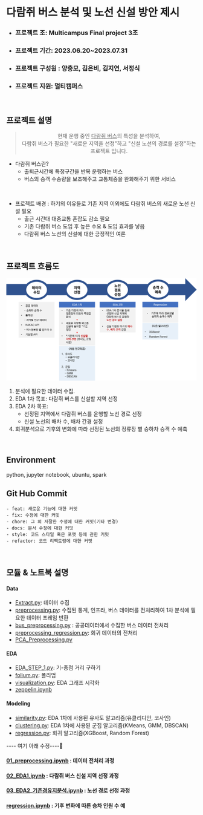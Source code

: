 
# 다람쥐 버스 분석 및 노선 신설 방안 제시
- ### 프로젝트 조: Multicampus Final project 3조
- ### 프로젝트 기간: 2023.06.20~2023.07.31
- ### 프로젝트 구성원 : 양충모, 김은비, 김지연, 서정식   
- ### 프로젝트 지원: 멀티캠퍼스
<br>

## 프로젝트 설명
> <center>현재 운행 중인 <u>다람쥐 버스</u>의 특성을 분석하여,</center>   
> <center>다람쥐 버스가 필요한 "새로운 지역을 선정"하고 "신설 노선의 경로를 설정"하는 프로젝트 입니다.</center>  


- 다람쥐 버스란?  
  - 출퇴근시간에 특정구간을 반복 운행하는 버스
  - 버스의 승객 수송량을 보조해주고 교통체증을 완화해주기 위한 서비스   
<br>


- 프로젝트 배경 : 하기의 이유들로 기존 지역 이외에도 다람쥐 버스의 새로운 노선 신설 필요       
  - 출근 시간대 대중교통 혼잡도 감소 필요
  - 기존 다람쥐 버스 도입 후 높은 수요 & 도입 효과를 낳음
  - 다람쥐 버스 노선의 신설에 대한 긍정적인 여론

 <br>

## 프로젝트 흐름도      
![Alt text](./src/Data/img/최종흐름도.png)  
1. 분석에 필요한 데이터 수집.  
2. EDA 1차 목표: 다람쥐 버스를 신설할 지역 선정
3. EDA 2차 목표: 
   - 선정된 지역에서 다람쥐 버스를 운행할 노선 경로 선정
   - 신설 노선의 배차 수, 배차 간경 설정
4.  회귀분석으로 기후의 변화에 따라 선정된 노선의 정류장 별 승하차 승객 수 예측
<br>

<!-- - 데이터 수집  
  다람쥐 버스 정류장의 시간별 승하차 승객수를 수집한다.       
- 기존 다람쥐 버스 분석     
  기존 다람쥐 버스 정류장의 인프라 특징이 어떤지 분석한다.      
- 다람쥐 버스 신설 지역 선정 
  분석한 내용을 토대로 다람쥐 버스가 필요한 지역을 선정한다.   
- 다람쥐 버스 노선 경로 설정    
  분석한 내용을 토대로 다람쥐 버스의 경로를 설정한다.
- 다람쥐 버스 배차 수와 배차 간격 설정      
  다람쥐 버스가 효율적으로 운행할 수 있도록 배차 수와 배차 간격을 설정한다.   -->

<!-- ## 데이터 출처 
- 공공데이터 
- 통계청 
- KAKAO API  -->


 ## Environment
 python, jupyter notebook, ubuntu, spark
<br>

## Git Hub Commit 
```
- feat: 새로운 기능에 대한 커밋
- fix: 수정에 대한 커밋
- chore: 그 외 자잘한 수정에 대한 커밋(기타 변경)
- docs: 문서 수정에 대한 커밋
- style: 코드 스타일 혹은 포맷 등에 관한 커밋
- refactor: 코드 리팩토링에 대한 커밋
```
<br>


## 모듈 & 노트북 설명 
  #### Data

  - [Extract.py](https://github.com/Mulcam-Finalproject3/Resurrection_Of_Squirrel_Bus/blob/fa563f0241962d8eb74a49d7627080da30d6bca3/src/Data/Extract.py): 데이터 수집
  - [preprocessing.py](https://github.com/Mulcam-Finalproject3/Resurrection_Of_Squirrel_Bus/blob/fa563f0241962d8eb74a49d7627080da30d6bca3/src/Data/preprocessing.py): 수집된 통계, 인프라, 버스 데이터를 전처리하여 1차 분석에 필요한 데이터 프레임 반환
  - [bus_preprocessing.py](https://github.com/Mulcam-Finalproject3/Resurrection_Of_Squirrel_Bus/blob/fa563f0241962d8eb74a49d7627080da30d6bca3/src/Data/bus_preprocessing.py) : 공공데이터에서 수집한 버스 데이터 전처리
  - [preprocessing_regression.py](https://github.com/Mulcam-Finalproject3/Resurrection_Of_Squirrel_Bus/blob/fa563f0241962d8eb74a49d7627080da30d6bca3/src/Data/preprocessing_regression.py): 회귀 데이터의 전처리
- [PCA_Preprocessing.py]([src/Data/PCA_Preprocessing.ipynb](https://github.com/Mulcam-Finalproject3/Resurrection_Of_Squirrel_Bus/blob/fa563f0241962d8eb74a49d7627080da30d6bca3/src/Data/PCA_Preprocessing.ipynb))
#### EDA
- [EDA_STEP_1.py](https://github.com/Mulcam-Finalproject3/Resurrection_Of_Squirrel_Bus/blob/4fd26975cc1d171144e10818462ceb6fee42f912/src/EDA/EDA_STEP_1.py): 기-종점 거리 구하기
- [folium.py](https://github.com/Mulcam-Finalproject3/Resurrection_Of_Squirrel_Bus/blob/4fd26975cc1d171144e10818462ceb6fee42f912/src/EDA/folium.py): 폴리엄 
- [visualization.py](https://github.com/Mulcam-Finalproject3/Resurrection_Of_Squirrel_Bus/blob/4fd26975cc1d171144e10818462ceb6fee42f912/src/EDA/visualization.py): EDA 그래프 시각화
- [zeppelin.ipynb]()
#### Modeling
- [similarity.py](https://github.com/Mulcam-Finalproject3/Resurrection_Of_Squirrel_Bus/blob/4fd26975cc1d171144e10818462ceb6fee42f912/src/Modeling/similarity.py): EDA 1차에 사용된 유사도 알고리즘(유클리디안, 코사인) 
- [clustering.py](https://github.com/Mulcam-Finalproject3/Resurrection_Of_Squirrel_Bus/blob/4fd26975cc1d171144e10818462ceb6fee42f912/src/Modeling/clustering.py): EDA 1차에 사용된 군집 알고리즘(KMeans, GMM, DBSCAN)
- [regression.py](https://github.com/Mulcam-Finalproject3/Resurrection_Of_Squirrel_Bus/blob/4fd26975cc1d171144e10818462ceb6fee42f912/src/Modeling/regression.py): 회귀 알고리즘(XGBoost, Random Forest)

---- 여기 아래 수정----🌟
#### [01_preprocessing.ipynb](https://github.com/Mulcam-Finalproject3/Resurrection_Of_Squirrel_Bus/blob/7d9773f29868a925b71645c0db4d7f18a7de4477/src/01_preprocessing.ipynb) : 데이터 전처리 과정
#### [02_EDA1.ipynb](https://github.com/Mulcam-Finalproject3/Resurrection_Of_Squirrel_Bus/blob/7d9773f29868a925b71645c0db4d7f18a7de4477/src/02_EDA1.ipynb) : 다람쥐 버스 신설 지역 선정 과정
#### [03_EDA2_기존경유지분석.ipynb](https://github.com/Mulcam-Finalproject3/Resurrection_Of_Squirrel_Bus/blob/7d9773f29868a925b71645c0db4d7f18a7de4477/src/03_EDA2_%EA%B8%B0%EC%A1%B4%EA%B2%BD%EC%9C%A0%EC%A7%80%EB%B6%84%EC%84%9D.ipynb) :  노선 경로 선정 과정
#### [regression.ipynb](https://github.com/Mulcam-Finalproject3/Resurrection_Of_Squirrel_Bus/blob/7d9773f29868a925b71645c0db4d7f18a7de4477/src/04_regression.ipynb) : 기후 변화에 따른 승차 인원 수 예
